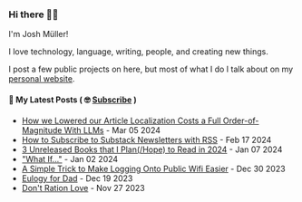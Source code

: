### Hi there 👋🏻

I'm Josh Müller!

I love technology, language, writing, people, and creating new things.

I post a few public projects on here, but most of what I do I talk about on my [personal website](https://joshmuller.ca).




#### 📝 My Latest Posts ( 🤓 [Subscribe](https://joshmuller.ca/subscribe) )

<!-- BLOG-POST-LIST:START -->
- [How we Lowered our Article Localization Costs a Full Order-of-Magnitude With LLMs](https://joshmuller.ca/writings/2024/translation-workflow/) - Mar 05 2024
- [How to Subscribe to Substack Newsletters with RSS](https://joshmuller.ca/writings/2024/follow-substack-with-rss/) - Feb 17 2024
- [3 Unreleased Books that I Plan&lpar;/Hope&rpar; to Read in 2024](https://joshmuller.ca/writings/2024/3-books/) - Jan 07 2024
- [&quot;What If...&quot;](https://joshmuller.ca/writings/2024/what-if/) - Jan 02 2024
- [A Simple Trick to Make Logging Onto Public Wifi Easier](https://joshmuller.ca/writings/2023/public-wifi/) - Dec 30 2023
- [Eulogy for Dad](https://joshmuller.ca/writings/2023/eulogy-for-dad/) - Dec 19 2023
- [Don&#39;t Ration Love](https://joshmuller.ca/writings/2023/dont-ration-love/) - Nov 27 2023<!-- BLOG-POST-LIST:END -->



<!--
**theJoshMuller/theJoshMuller** is a ✨ _special_ ✨ repository because its `README.md` (this file) appears on your GitHub profile.

Here are some ideas to get you started:

- 🔭 I’m currently working on ...
- 🌱 I’m currently learning ...
- 👯 I’m looking to collaborate on ...
- 🤔 I’m looking for help with ...
- 💬 Ask me about ...
- 📫 How to reach me: ...
- 😄 Pronouns: ...
- ⚡ Fun fact: ...
-->
